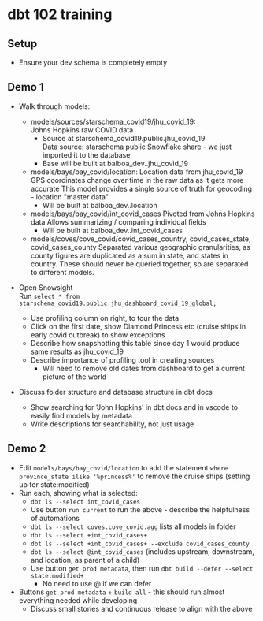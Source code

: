 # dbt 102 training

## Setup
- Ensure your dev schema is completely empty


## Demo 1

- Walk through models:
    - models/sources/starschema_covid19/jhu_covid_19:  
        Johns Hopkins raw COVID data
        - Source at starschema_covid19.public.jhu_covid_19  
            Data source: starschema public Snowflake share - we just imported it to the database
        - Base will be built at balboa_dev.<dev schema>.jhu_covid_19
    - models/bays/bay_covid/location:
        Location data from jhu_covid_19
        GPS coordinates change over time in the raw data as it gets more accurate
        This model provides a single source of truth for geocoding - location "master data".
        - Will be built at balboa_dev.<dev schema>.location
    - models/bays/bay_covid/int_covid_cases
        Pivoted from Johns Hopkins data
        Allows summarizing / comparing individual fields
        - Will be built at balboa_dev.<dev schema>.int_covid_cases
    - models/coves/cove_covid/covid_cases_country, covid_cases_state, covid_cases_county
        Separated various geographic granularities, as county figures are duplicated as a sum in state, and states in country.
        These should never be queried together, so are separated to different models.

- Open Snowsight  
    Run `select * from starschema_covid19.public.jhu_dashboard_covid_19_global;`
    - Use profiling column on right, to tour the data
    - Click on the first date, show Diamond Princess etc (cruise ships in early covid outbreak) to show exceptions
    - Describe how snapshotting this table since day 1 would produce same results as jhu_covid_19
    - Describe importance of profiling tool in creating sources
        - Will need to remove old dates from dashboard to get a current picture of the world
- Discuss folder structure and database structure in dbt docs
    - Show searching for 'John Hopkins' in dbt docs and in vscode to easily find models by metadata
    - Write descriptions for searchability, not just usage

## Demo 2
- Edit `models/bays/bay_covid/location` to add the statement `where province_state ilike '%princess%'` to remove the cruise ships (setting up for state:modified)
- Run each, showing what is selected:
    - `dbt ls --select int_covid_cases`
    - Use button `run current` to run the above - describe the helpfulness of automations
    - `dbt ls --select coves.cove_covid.agg` lists all models in folder
    - `dbt ls --select +int_covid_cases+`
    - `dbt ls --select +int_covid_cases+ --exclude covid_cases_county`
    - `dbt ls --select @int_covid_cases` (includes upstream, downstream, and location, as parent of a child)
    - Use button `get prod metadata`, then run `dbt build --defer --select state:modified+`
        - No need to use @ if we can defer 
- Buttons `get prod metadata` + `build all` - this should run almost everything needed while developing
    - Discuss small stories and continuous release to align with the above
